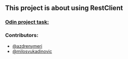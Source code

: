 ## This project is about using RestClient

### [Odin project task:](https://www.theodinproject.com/courses/ruby-on-rails/lessons/basic-routes-views-and-controllers)


### Contributors:
* [@azdrenymeri](https://github.com/azdrenymeri) 
* [@milosvukadinovic](https://github.com/milosvukadinovic)

